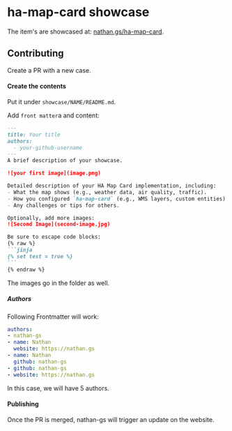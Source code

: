 # ha-map-card showcase

The item's are showcased at: [nathan.gs/ha-map-card](https://nathan.gs/ha-map-card/).

## Contributing

Create a PR with a new case. 

#### Create the contents
Put it under `showcase/NAME/README.md`. 

Add `front matter`a and content:

````markdown
---
title: Your title
authors:
  - your-github-username
---
A brief description of your showcase. 

![your first image](image.png)

Detailed description of your HA Map Card implementation, including:
- What the map shows (e.g., weather data, air quality, traffic).
- How you configured `ha-map-card` (e.g., WMS layers, custom entities).
- Any challenges or tips for others.

Optionally, add more images:
![Second Image](second-image.jpg)

Be sure to escape code blocks:
{% raw %}
```jinja
{% set test = true %}
```
{% endraw %}
````

The images go in the folder as well.

##### Authors

Following Frontmatter will work:

```yaml
authors:
- nathan-gs
- name: Nathan
  website: https://nathan.gs
- name: Nathan
  github: nathan-gs
- github: nathan-gs
- website: https://nathan.gs
```

In this case, we will have 5 authors.

#### Publishing

Once the PR is merged, nathan-gs will trigger an update on the website.